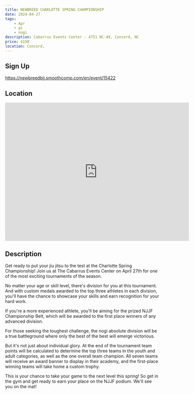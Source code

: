 ```yaml
---
title: NEWBREED CHARLOTTE SPRING CHAMPIONSHIP
date: 2024-04-27
tags:
    - Apr
    - gi 
    - nogi 
description: Cabarrus Events Center - 4751 NC-49, Concord, NC
price: $150
location: Concord,
---
```

## Sign Up
https://newbreedbjj.smoothcomp.com/en/event/15422

## Location
<iframe src="https://www.google.com/maps/embed?pb=!1m18!1m12!1m3!1d12345.6789!2d-80.5012966!3d35.3894268!2m3!1f0!2f0!3f0!3m2!1i1024!2i768!4f13.1!3m3!1m2!1s0x0%3A0x0!2z35.3894268!5e0!3m2!1sen!2sus!4v1234567890" width="600" height="450" style="border:0;" allowfullscreen="" loading="lazy"></iframe>

## Description
Get ready to put your jiu jitsu to the test at the Charlotte Spring Championship! Join us at The Cabarrus Events Center on April 27th for one of the most
exciting tournaments of the season.


No matter your age or skill level, there's division for you at this
tournament. And with custom medals awarded to the top three athletes in
each division, you'll have the chance to showcase your skills and earn
recognition for your hard work.


If you're a more experienced athlete, you'll be aiming for the prized
NJJF Championship Belt, which will be awarded to the first place winners
of any advanced division.


For those seeking the toughest challenge, the nogi absolute division
will be a true battleground where only the best of the best will emerge
victorious.


But it's not just about individual glory. At the end of the tournament
team points will be calculated to determine the top three teams in the
youth and adult categories, as well as the one overall team champion.
All seven teams will receive an award banner to display in their
academy, and the first-place winning teams will take home a custom
trophy.


This is your chance to take your game to the next level this spring! So
get in the gym and get ready to earn your place on the NJJF podium.
We'll see you on the mat!